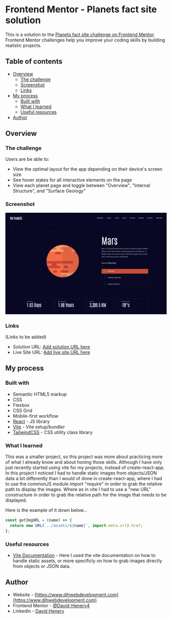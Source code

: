 # Frontend Mentor - Planets fact site solution

This is a solution to the [Planets fact site challenge on Frontend Mentor](https://www.frontendmentor.io/challenges/planets-fact-site-gazqN8w_f). Frontend Mentor challenges help you improve your coding skills by building realistic projects. 

## Table of contents

- [Overview](#overview)
  - [The challenge](#the-challenge)
  - [Screenshot](#screenshot)
  - [Links](#links)
- [My process](#my-process)
  - [Built with](#built-with)
  - [What I learned](#what-i-learned)
  - [Useful resources](#useful-resources)
- [Author](#author)

## Overview

### The challenge

Users are be able to:

- View the optimal layout for the app depending on their device's screen size
- See hover states for all interactive elements on the page
- View each planet page and toggle between "Overview", "Internal Structure", and "Surface Geology"

### Screenshot

![desktop-screenshot](./desktop-screenshot.png)

### Links

  (Links to be added)
- Solution URL: [Add solution URL here](https://your-solution-url.com)
- Live Site URL: [Add live site URL here](https://your-live-site-url.com)

## My process

### Built with

- Semantic HTML5 markup
- CSS
- Flexbox
- CSS Grid
- Mobile-first workflow
- [React](https://reactjs.org) - JS library
- [Vite](https://vitejs.dev) - Vite setup/bundler
- [TailwindCSS](https://tailwindcss.com) - CSS utility class library

### What I learned

This was a smaller project, so this project was more about practicing more of what I already know and about honing those skills. Although I have only just recently started using vite for my projects, instead of create-react-app. In this project I noticed I had to handle static images from objects/JSON data a bit differently than I would of done in create-react-app, where I had to use the commonJS module import "require" in order to grab the relative path to display the images. Where as in vite I had to use a "new URL" constructure in order to grab the relative path for the image that needs to be displayed. 

Here is the example of it down below...

```js
const getImgURL = (name) => {
  return new URL(`../assets/${name}`, import.meta.url).href;
};
```

### Useful resources

- [Vite Documentation](https://vitejs.dev/guide/assets.html) - Here I used the vite documentation on how to handle static assets, or more specificly on how to grab images directly from objects or JSON data.

## Author

- Website - [https://www.djhwebdevelopment.com](https://www.djhwebdevelopment.com)
- Frontend Mentor - [@David-Henery4 ](https://www.frontendmentor.io/profile/David-Henery4)
- LinkedIn - [David Henery](https://www.linkedin.com/in/david-henery-725458241)



